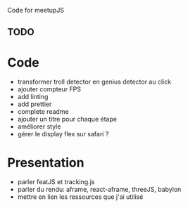 Code for meetupJS

## TODO

# Code

* transformer troll detector en genius detector au click
* ajouter compteur FPS
* add linting
* add prettier
* complete readme
* ajouter un titre pour chaque étape
* améliorer style
* gérer le display flex sur safari ?

# Presentation

* parler featJS et tracking.js
* parler du rendu: aframe, react-aframe, threeJS, babylon
* mettre en lien les ressources que j'ai utilisé
